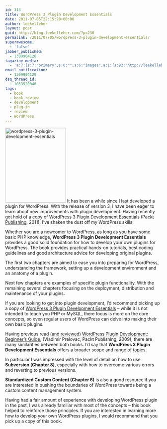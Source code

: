 ```yaml
---
id: 313
title: WordPress 3 Plugin Development Essentials
date: 2011-07-05T22:15:28+00:00
author: leekelleher
layout: post
guid: http://blog.leekelleher.com/?p=230
permalink: /2011/07/05/wordpress-3-plugin-development-essentials/
superawesome:
  - 'false'
jabber_published:
  - 1309904128
tagazine-media:
  - 'a:7:{s:7:"primary";s:0:"";s:6:"images";a:1:{s:92:"http://leekelleher.files.wordpress.com/2011/07/wordpress-3-plugin-development-essentials.jpg";a:6:{s:8:"file_url";s:92:"http://leekelleher.files.wordpress.com/2011/07/wordpress-3-plugin-development-essentials.jpg";s:5:"width";s:3:"195";s:6:"height";s:3:"244";s:4:"type";s:5:"image";s:4:"area";s:5:"47580";s:9:"file_path";s:0:"";}}s:6:"videos";a:0:{}s:11:"image_count";s:1:"1";s:6:"author";s:5:"51466";s:7:"blog_id";s:7:"2580820";s:9:"mod_stamp";s:19:"2011-07-05 22:15:28";}'
email_notification:
  - 1309904129
dsq_thread_id:
  - 1053520046
tags:
  - book
  - book review
  - development
  - plug-in
  - review
  - WordPress
---
```

[<img class="size-full wp-image-182 alignleft" title="wordpress-3-plugin-development-essentials" src="http://leekelleher.com/wordpress/wp-content/uploads/2011/07/wordpress-3-plugin-development-essentials.jpg" alt="wordpress-3-plugin-development-essentials" width="195" height="240" />](http://link.packtpub.com/76gjLJ) It has been a while since I last developed a plugin for WordPress. With the release of version 3, I have been eager to learn about new improvements with plugin development. Having recently got hold of a copy of [WordPress 3 Plugin Development Essentials](http://link.packtpub.com/76gjLJ) ([Packt Publishing](http://www.packtpub.com/), 2011), I&#8217;ve shaken the dust off my WordPress skills!

Whether you are a newcomer to WordPress, as long as you have some basic PHP knowledge, **WordPress 3 Plugin Development Essentials** provides a good solid foundation for how to develop your own plugins for WordPress. The book provides practical hands-on tutorials, best coding guidelines and good architecture advice for developing original plugins.

The first two chapters are aimed to ease you into preparing for WordPress, understanding the framework, setting up a development environment and an anatomy of a plugin.
  
Next few chapters are examples of specific plugin functionality. With the remaining several chapters focusing on the deployment, distribution and maintenance of your plugins.

If you are looking to get into plugin development, I&#8217;d recommend picking up a copy of [WordPress 3 Plugin Development Essentials](http://link.packtpub.com/76gjLJ) &#8211; while it is not intended to teach you PHP or MySQL, there focus is more on the core concepts, so even regular users of WordPress can delve into making their own basic plugins.

Having previous read ([and reviewed](http://blog.leekelleher.com/2009/10/20/wordpress-plugin-development-beginners-guide-by-vladimir-prelovac/)) [WordPress Plugin Development: Beginner&#8217;s Guide](http://www.packtpub.com/wordpress-plug-in-development/mid/231009wn330g?utm_source=blog.leekelleher.com&utm_medium=bookrev&utm_content=blog&utm_campaign=mdb_001175), (Vladimir Prelovac, Packt Publishing, 2009), there are many similarities between both books. I&#8217;d say that **WordPress 3 Plugin Development Essentials** offers a broader scope and range of topics.

In particular I was impressed with the level of detail on how to use **Subversion (Chapter 8)**, especially with how to overcome various errors and reverting to previous versions.

**Standardized Custom Content (Chapter 6)** is also a good resource if you are interested in pushing the boundaries of WordPress towards being a custom content management system.

Having had a fair amount of experience with developing WordPress plugin in the past, I was already familiar with most of the concepts &#8211; this book helped to reinforce those principles. If you are interested in learning more how to develop your own WordPress plugins, I would recommend that you pick up a copy of this book.